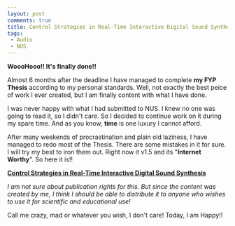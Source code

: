 ```yaml
---
layout: post
comments: true
title: Control Strategies in Real-Time Interactive Digital Sound Synthesis
tags:
 - Audio
 - NUS
---
```


**WoooHooo!! It's finally done!!**

Almost 6 months after the deadline I have managed to complete **my FYP Thesis** according to my personal standards. Well, not exactly the best peice of work I ever created, but I am finally content with what I have done.

I was never happy with what I had submitted to NUS. I knew no one was going to read it, so I didn't care. So I decided to continue work on it during my spare time. And as you know, **time** is one luxury I cannot afford.

After many weekends of procrastination and plain old laziness, I have managed to redo most of the Thesis. There are some mistakes in it for sure. I will try my best to iron them out. Right now it v1.5 and its "**Internet Worthy**". So here it is!!

[**Control Strategies in Real-Time Interactive Digital Sound Synthesis**][0]

_I am not sure about publication rights for this. But since the content was created by me, I think I should be able to distribute it to anyone who wishes to use it for scientific and educational use!_

Call me crazy, mad or whatever you wish, I don't care! Today, I am Happy!!


[0]: images/2010/04/FinalThesis.pdf "Thesis"
